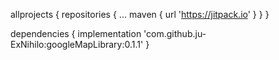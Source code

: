 allprojects {
		repositories {
			...
			maven { url 'https://jitpack.io' }
		}
	}
  
  
  dependencies {
	        implementation 'com.github.ju-ExNihilo:googleMapLibrary:0.1.1'
	}
